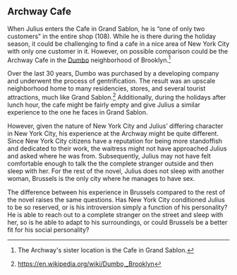 ## Archway Cafe

When Julius enters the Cafe in Grand Sablon, he is “one of only two customers” in the entire shop (108). While he is there during the holiday season, it could be challenging to find a cafe in a nice area of New York City with only one customer in it. However, on possible comparison could be the Archway Cafe in the [Dumbo](https://en.wikipedia.org/wiki/Dumbo,_Brooklyn) neighborhood of Brooklyn.[^1]

Over the last 30 years, Dumbo was purchased by a developing company and underwent the process of gentrification. The result was an upscale neighborhood home to many residencies, stores, and several tourist attractions, much like Grand Sablon.[^2] Additionally, during the holidays after lunch hour, the cafe might be fairly empty and give Julius a similar experience to the one he faces in Grand Sablon.

However, given the nature of New York City and Julius’ differing character in New York City, his experience at the Archway might be quite different. Since New York City citizens have a reputation for being more standoffish and dedicated to their work, the waitress might not have approached Julius and asked where he was from. Subsequently, Julius may not have felt comfortable enough to talk the the complete stranger outside and then sleep with her. For the rest of the novel, Julius does not sleep with another woman, Brussels is the only city where he manages to have sex.

The difference between his experience in Brussels compared to the rest of the novel raises the same questions. Has New York City conditioned Julius to be so reserved, or is his introversion simply a function of his personality? He is able to reach out to a complete stranger on the street and sleep with her, so is he able to adapt to his surroundings, or could Brussels be a better fit for his social personality?

[^1]: The Archway's sister location is the Cafe in Grand Sablon.
[^2]: https://en.wikipedia.org/wiki/Dumbo,_Brooklyn
